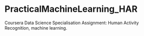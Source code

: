 # PracticalMachineLearning_HAR
Coursera Data Science Specialisation Assignment: Human Activity Recognition, machine learning. 
